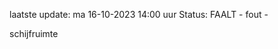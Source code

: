 laatste update: 
ma 16-10-2023 14:00   uur 
Status: FAALT - fout - 
<div class="service R">schijfruimte</div>